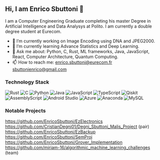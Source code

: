 ## Hi, I am Enrico Sbuttoni 👋
I am a Computer Engineering Graduate completing his master Degree in Artificial Intelligence and Data Analysys at Polito. I am currently a double degree student at Eurecom.

- 🔭 I’m currently working on Image Encoding using DNA and JPEG2000.
- 🌱 I’m currently learning Advance Statistics and Deep Learning.
- 💬 Ask me about: Python, C, Rust, ML frameworks, Java, JavaScript, React, Computer Architecture, Quantum Computing.
- 📫 How to reach me: enrico.sbuttoni@eurecom.fr  sbuttonienrico@gmail.com

### Technology Stack
![Rust](https://img.shields.io/badge/rust-%23000000.svg?style=for-the-badge&logo=rust&logoColor=white)
![C](https://img.shields.io/badge/c-%2300599C.svg?style=for-the-badge&logo=c&logoColor=white)
![Python](https://img.shields.io/badge/python-3670A0?style=for-the-badge&logo=python&logoColor=ffdd54)
![Java](https://img.shields.io/badge/java-%23ED8B00.svg?style=for-the-badge&logo=openjdk&logoColor=white)
![JavaScript](https://img.shields.io/badge/javascript-%23323330.svg?style=for-the-badge&logo=javascript&logoColor=%23F7DF1E)
![TypeScript](https://img.shields.io/badge/typescript-%23007ACC.svg?style=for-the-badge&logo=typescript&logoColor=white)
![Qiskit](https://img.shields.io/badge/Qiskit-%236929C4.svg?style=for-the-badge&logo=Qiskit&logoColor=white)
![AssemblyScript](https://img.shields.io/badge/assembly%20script-%23000000.svg?style=for-the-badge&logo=assemblyscript&logoColor=white)
![Android Studio](https://img.shields.io/badge/android%20studio-346ac1?style=for-the-badge&logo=android%20studio&logoColor=white)
![Azure](https://img.shields.io/badge/azure-%230072C6.svg?style=for-the-badge&logo=microsoftazure&logoColor=white)
![Anaconda](https://img.shields.io/badge/Anaconda-%2344A833.svg?style=for-the-badge&logo=anaconda&logoColor=white)
![MySQL](https://img.shields.io/badge/mysql-4479A1.svg?style=for-the-badge&logo=mysql&logoColor=white)

### Notable Projects
https://github.com/EnricoSbuttoni/EzElectronics  
https://github.com/CristianDegni01/Degni_Sbuttoni_Malis_Project (pair)
https://github.com/EnricoSbuttoni/EzBackup  
https://github.com/EnricoSbuttoni/SemProj
https://github.com/EnricoSbuttoni/Grover_Implementation
https://github.com/miriam-16/algorithmic_machine_learning_challenges (team)
<!--
**EnricoSbuttoni/EnricoSbuttoni** is a ✨ _special_ ✨ repository because its `README.md` (this file) appears on your GitHub profile.

Here are some ideas to get you started:

- 🔭 I’m currently working on ...
- 🌱 I’m currently learning ...
- 👯 I’m looking to collaborate on ...
- 🤔 I’m looking for help with ...
- 💬 Ask me about ...
- 📫 How to reach me: ...
- 😄 Pronouns: ...
- ⚡ Fun fact: ...
-->
